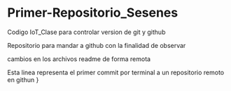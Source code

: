 # Primer-Repositorio_Sesenes
Codigo IoT_Clase para controlar version de git y github 

Repositorio para mandar a github con la finalidad de observar

cambios en los archivos readme de forma remota 

Esta linea representa el primer commit por terminal a un repositorio remoto en githun }
